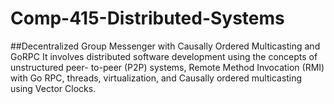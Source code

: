 # Comp-415-Distributed-Systems
##Decentralized Group Messenger with Causally Ordered Multicasting and GoRPC
It involves distributed software development using the concepts of unstructured peer-
to-peer (P2P) systems, Remote Method Invocation (RMI) with Go RPC, threads, virtualization,
and Causally ordered multicasting using Vector Clocks.
